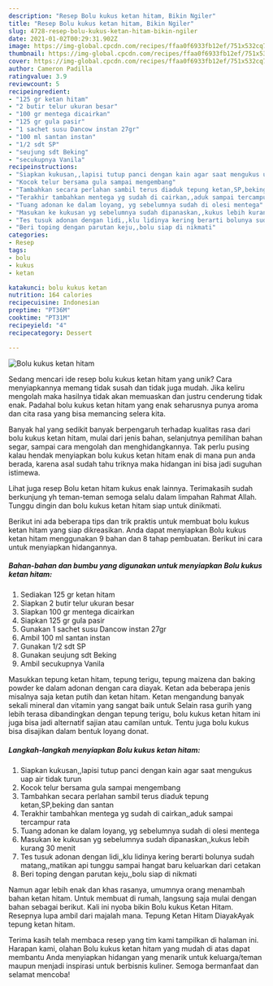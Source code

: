```yaml
---
description: "Resep Bolu kukus ketan hitam, Bikin Ngiler"
title: "Resep Bolu kukus ketan hitam, Bikin Ngiler"
slug: 4728-resep-bolu-kukus-ketan-hitam-bikin-ngiler
date: 2021-01-02T00:29:31.902Z
image: https://img-global.cpcdn.com/recipes/ffaa0f6933fb12ef/751x532cq70/bolu-kukus-ketan-hitam-foto-resep-utama.jpg
thumbnail: https://img-global.cpcdn.com/recipes/ffaa0f6933fb12ef/751x532cq70/bolu-kukus-ketan-hitam-foto-resep-utama.jpg
cover: https://img-global.cpcdn.com/recipes/ffaa0f6933fb12ef/751x532cq70/bolu-kukus-ketan-hitam-foto-resep-utama.jpg
author: Cameron Padilla
ratingvalue: 3.9
reviewcount: 5
recipeingredient:
- "125 gr ketan hitam"
- "2 butir telur ukuran besar"
- "100 gr mentega dicairkan"
- "125 gr gula pasir"
- "1 sachet susu Dancow instan 27gr"
- "100 ml santan instan"
- "1/2 sdt SP"
- "seujung sdt Beking"
- "secukupnya Vanila"
recipeinstructions:
- "Siapkan kukusan,,lapisi tutup panci dengan kain agar saat mengukus uap air tidak turun"
- "Kocok telur bersama gula sampai mengembang"
- "Tambahkan secara perlahan sambil terus diaduk tepung ketan,SP,beking dan santan"
- "Terakhir tambahkan mentega yg sudah di cairkan,,aduk sampai tercampur rata"
- "Tuang adonan ke dalam loyang, yg sebelumnya sudah di olesi mentega"
- "Masukan ke kukusan yg sebelumnya sudah dipanaskan,,kukus lebih kurang 30 menit"
- "Tes tusuk adonan dengan lidi,,klu lidinya kering berarti bolunya sudah matang,,matikan api tunggu sampai hangat baru keluarkan dari cetakan"
- "Beri toping dengan parutan keju,,bolu siap di nikmati"
categories:
- Resep
tags:
- bolu
- kukus
- ketan

katakunci: bolu kukus ketan 
nutrition: 164 calories
recipecuisine: Indonesian
preptime: "PT36M"
cooktime: "PT31M"
recipeyield: "4"
recipecategory: Dessert

---
```



![Bolu kukus ketan hitam](https://img-global.cpcdn.com/recipes/ffaa0f6933fb12ef/751x532cq70/bolu-kukus-ketan-hitam-foto-resep-utama.jpg)

Sedang mencari ide resep bolu kukus ketan hitam yang unik? Cara menyiapkannya memang tidak susah dan tidak juga mudah. Jika keliru mengolah maka hasilnya tidak akan memuaskan dan justru cenderung tidak enak. Padahal bolu kukus ketan hitam yang enak seharusnya punya aroma dan cita rasa yang bisa memancing selera kita.

Banyak hal yang sedikit banyak berpengaruh terhadap kualitas rasa dari bolu kukus ketan hitam, mulai dari jenis bahan, selanjutnya pemilihan bahan segar, sampai cara mengolah dan menghidangkannya. Tak perlu pusing kalau hendak menyiapkan bolu kukus ketan hitam enak di mana pun anda berada, karena asal sudah tahu triknya maka hidangan ini bisa jadi suguhan istimewa.

Lihat juga resep Bolu ketan hitam kukus enak lainnya. Terimakasih sudah berkunjung yh teman-teman semoga selalu dalam limpahan Rahmat Allah. Tunggu dingin dan bolu kukus ketan hitam siap untuk dinikmati.


Berikut ini ada beberapa tips dan trik praktis untuk membuat bolu kukus ketan hitam yang siap dikreasikan. Anda dapat menyiapkan Bolu kukus ketan hitam menggunakan 9 bahan dan 8 tahap pembuatan. Berikut ini cara untuk menyiapkan hidangannya.

<!--inarticleads1-->

##### Bahan-bahan dan bumbu yang digunakan untuk menyiapkan Bolu kukus ketan hitam:

1. Sediakan 125 gr ketan hitam
1. Siapkan 2 butir telur ukuran besar
1. Siapkan 100 gr mentega dicairkan
1. Siapkan 125 gr gula pasir
1. Gunakan 1 sachet susu Dancow instan 27gr
1. Ambil 100 ml santan instan
1. Gunakan 1/2 sdt SP
1. Gunakan seujung sdt Beking
1. Ambil secukupnya Vanila


Masukkan tepung ketan hitam, tepung terigu, tepung maizena dan baking powder ke dalam adonan dengan cara diayak. Ketan ada beberapa jenis misalnya saja ketan putih dan ketan hitam. Ketan mengandung banyak sekali mineral dan vitamin yang sangat baik untuk Selain rasa gurih yang lebih terasa dibandingkan dengan tepung terigu, bolu kukus ketan hitam ini juga bisa jadi alternatif sajian atau camilan untuk. Tentu juga bolu kukus bisa disajikan dalam bentuk loyang donat. 

<!--inarticleads2-->

##### Langkah-langkah menyiapkan Bolu kukus ketan hitam:

1. Siapkan kukusan,,lapisi tutup panci dengan kain agar saat mengukus uap air tidak turun
1. Kocok telur bersama gula sampai mengembang
1. Tambahkan secara perlahan sambil terus diaduk tepung ketan,SP,beking dan santan
1. Terakhir tambahkan mentega yg sudah di cairkan,,aduk sampai tercampur rata
1. Tuang adonan ke dalam loyang, yg sebelumnya sudah di olesi mentega
1. Masukan ke kukusan yg sebelumnya sudah dipanaskan,,kukus lebih kurang 30 menit
1. Tes tusuk adonan dengan lidi,,klu lidinya kering berarti bolunya sudah matang,,matikan api tunggu sampai hangat baru keluarkan dari cetakan
1. Beri toping dengan parutan keju,,bolu siap di nikmati


Namun agar lebih enak dan khas rasanya, umumnya orang menambah bahan ketan hitam. Untuk membuat di rumah, langsung saja mulai dengan bahan sebagai berikut. Kali ini nyoba bikin Bolu kukus Ketan Hitam. Resepnya lupa ambil dari majalah mana. Tepung Ketan Hitam DiayakAyak tepung ketan hitam. 

Terima kasih telah membaca resep yang tim kami tampilkan di halaman ini. Harapan kami, olahan Bolu kukus ketan hitam yang mudah di atas dapat membantu Anda menyiapkan hidangan yang menarik untuk keluarga/teman maupun menjadi inspirasi untuk berbisnis kuliner. Semoga bermanfaat dan selamat mencoba!
